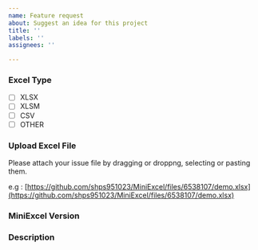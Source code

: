 ```yaml
---
name: Feature request
about: Suggest an idea for this project
title: ''
labels: ''
assignees: ''

---
```


### Excel Type

- [ ] XLSX
- [ ] XLSM
- [ ] CSV
- [ ] OTHER

### Upload Excel File

Please attach your issue file by dragging or droppng, selecting or pasting them.

e.g : [https://github.com/shps951023/MiniExcel/files/6538107/demo.xlsx](https://github.com/shps951023/MiniExcel/files/6538107/demo.xlsx)



### MiniExcel Version



### Description

